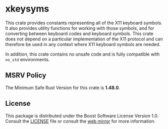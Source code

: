 # xkeysyms

This crate provides constants representing all of the X11 keyboard symbols. It also provides utility functions for working with those symbols, and for converting between keyboard codes and keyboard symbols. This crate does not depend on a particular implementation of the X11 protocol and can therefore be used in any context where X11 keyboard symbols are needed.

In addition, this crate contains no unsafe code and is fully compatible with `no_std` environments.

## MSRV Policy

The Minimum Safe Rust Version for this crate is **1.48.0**.

## License

This package is distributed under the Boost Software License Version 1.0. Consult the [LICENSE](./LICENSE) file or consult the [web mirror] for more information.

[web mirror]: https://www.boost.org/LICENSE_1_0.txt 